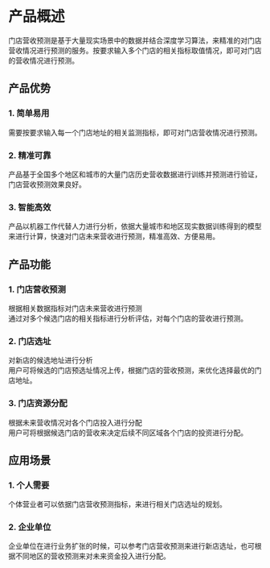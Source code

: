 # 产品概述
门店营收预测是基于大量现实场景中的数据并结合深度学习算法，来精准的对门店营收情况进行预测的服务。按要求输入多个门店的相关指标取值情况，即可对门店的营收情况进行预测。<br>
## 产品优势
### 1.	简单易用
需要按要求输入每一个门店地址的相关监测指标，即可对门店营收情况进行预测。<br>
### 2.	精准可靠
产品基于全国多个地区和城市的大量门店历史营收数据进行训练并预测进行验证，门店营收预测效果良好。<br>
### 3.	智能高效
产品以机器工作代替人力进行分析，依据大量城市和地区现实数据训练得到的模型来进行计算，快速对门店未来营收进行预测，精准高效、方便易用。<br>

## 产品功能
### 1.	门店营收预测
根据相关数据指标对门店未来营收进行预测<br>
通过对多个候选门店的相关指标进行分析评估，对每个门店的营收进行预测。<br>
### 2.	门店选址
对新店的候选地址进行分析<br>
用户可将候选的门店预选址情况上传，根据门店的营收预测，来优化选择最优的门店地址。<br>
### 3.	门店资源分配
根据未来营收情况对各个门店投入进行分配<br>
用户可将根据候选门店的营收来决定后续不同区域各个门店的投资进行分配。<br>

## 应用场景
### 1. 个人需要
个体营业者可以依据门店营收预测指标，来进行相关门店选址的规划。<br>

### 2. 企业单位
企业单位在进行业务扩张的时候，可以参考门店营收预测来进行新店选址，也可根据不同地区的营收预测来对未来资金投入进行分配。<br>